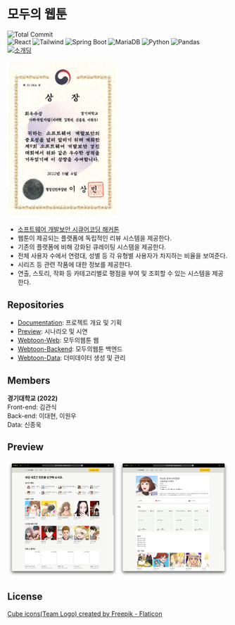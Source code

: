 # 모두의 웹툰

![Total Commit](https://img.shields.io/badge/Total%20Commit-199%2B-green)  
![React](https://img.shields.io/badge/React-61DAFB?style=flat&logo=React&logoColor=white)
![Tailwind](https://img.shields.io/badge/Tailwind%20CSS-06B6D4?style=flat&logo=Tailwindcss&logoColor=white)
![Spring Boot](https://img.shields.io/badge/Spring%20Boot-6DB33F?style=flat&logo=SpringBoot&logoColor=white)
![MariaDB](https://img.shields.io/badge/Mariadb-003545?style=flat&logo=Mariadb&logoColor=white)
![Python](https://img.shields.io/badge/Python-3776AB?style=flat&logo=Python&logoColor=white)
![Pandas](https://img.shields.io/badge/pandas-150458?style=flat&logo=pandas&logoColor=white)  
[![소개딩](https://img.shields.io/badge/소개딩%20해커톤%20시즌4-최우수-9cf)](https://github.com/SCHackerthon-FakeDeveloper)

<img src = "/profile/certificate/certificate.png" width = "50%" >

- [소프트웨어 개발보안 시큐어코딩 해커톤](https://securecoding.software)
- 웹툰이 제공되는 플랫폼에 독립적인 리뷰 시스템을 제공한다.
- 기존의 플랫폼에 비해 강화된 큐레이팅 시스템을 제공한다.
- 전체 사용자 수에서 연령대, 성별 등 각 유형별 사용자가 차지하는 비율을 보여준다.
- 시리즈 등 관련 작품에 대한 정보를 제공한다.
- 연출, 스토리, 작화 등 카테고리별로 평점을 부여 및 조회할 수 있는 시스템을 제공한다.

## Repositories

- [Documentation](https://github.com/SCHackerthon-S4-FakeDeveloper/Documentation): 프로젝트 개요 및 기획   
- [Preview](https://github.com/SCHackerthon-S4-FakeDeveloper/Preview): 시나리오 및 시연   
- [Webtoon-Web](https://github.com/Hackerthon-FakeDeveloper/Webtoon-Web): 모두의웹툰 웹
- [Webtoon-Backend](https://github.com/Hackerthon-FakeDeveloper/Webtoon-Server): 모두의웹툰 백엔드
- [Webtoon-Data](https://github.com/Hackerthon-FakeDeveloper/Webtoon-Data): 더미데이터 생성 및 관리

## Members

<b>경기대학교 (2022)</b>   
Front-end: 김관식  
Back-end: 이대현, 이원우   
Data: 신종욱   

## Preview

<div align="center">
  <img src = "/profile/screenshot/main.png" width = "50%"><img src = "/profile/screenshot/page.png" width = "50%">
</div>

## License
<a href="https://www.flaticon.com/free-icons/cube" title="cube icons">Cube icons(Team Logo) created by Freepik - Flaticon</a>
